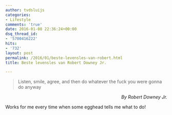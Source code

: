 ```yaml
---
author: tvdsluijs
categories:
- Lifestyle
comments: 'true'
date: 2016-01-08 22:36:24+00:00
dsq_thread_id:
- '5700416222'
hits:
- '732'
layout: post
permalink: /2016/01/beste-levensles-van-robert.html
title: Beste levensles van Robert Downey Jr.

---
```

> Listen, smile, agree, and then do whatever the fuck you were gonna do anyway

<p style="text-align: right;">
  <em>By Robert Downey Jr.</em>
</p>

Works for me every time when some egghead tells me what to do!